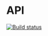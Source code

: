 # API
[![Build status](https://ci.appveyor.com/api/projects/status/22y4951lape87abc?svg=true)](https://ci.appveyor.com/project/ZeninAN/api)
